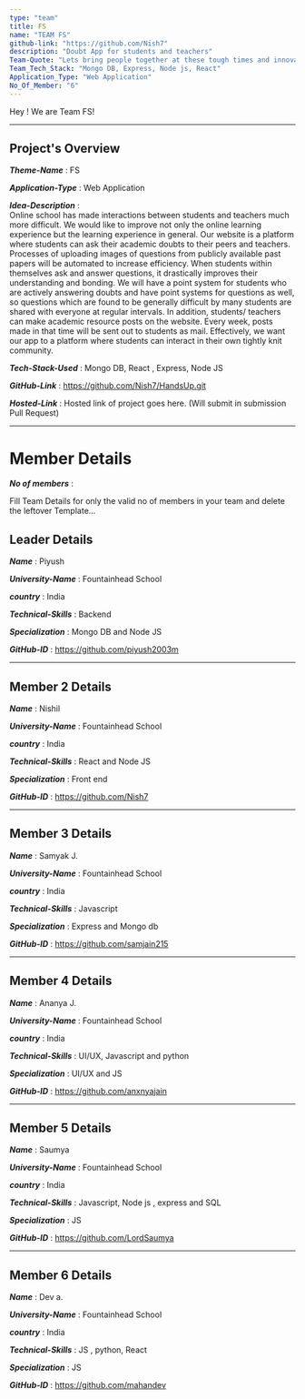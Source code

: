 ```yaml
---
type: "team"                   
title: FS
name: "TEAM FS"
github-link: "https://github.com/Nish7"
description: "Doubt App for students and teachers"
Team-Quote: "Lets bring people together at these tough times and innovate!"
Team_Tech_Stack: "Mongo DB, Express, Node js, React"
Application_Type: "Web Application"
No_Of_Member: "6"
---
```


Hey ! We are Team FS!

---

## Project's Overview

_**Theme-Name**_ : FS

_**Application-Type**_ :   Web Application 

_**Idea-Description**_ :    
Online school has made interactions between students and teachers much more difficult. We would like to improve not only the online learning experience but the learning experience in general. Our website is a platform where students can ask their academic doubts to their peers and teachers. Processes of uploading images of questions from publicly available past papers will be automated to increase efficiency. When students within themselves ask and answer questions, it drastically improves their understanding and bonding. We will have a point system for students who are actively answering doubts and have point systems for questions as well, so questions which are found to be generally difficult by many students are shared with everyone at regular intervals. In addition, students/ teachers can make academic resource posts on the website. Every week, posts made in that time will be sent out to students as mail. Effectively, we want our app to a platform where students can interact in their own tightly knit community.

_**Tech-Stack-Used**_ :  Mongo DB, React , Express, Node JS

_**GitHub-Link**_ :   https://github.com/Nish7/HandsUp.git

_**Hosted-Link**_ :    Hosted link of project goes here. (Will submit in submission Pull Request)

---

# Member Details

_**No of members**_ : 

Fill Team Details for only the valid no of members in your team and delete the leftover Template...

## Leader Details

_**Name**_ : Piyush

_**University-Name**_ : Fountainhead School

_**country**_ : India
 
_**Technical-Skills**_ : Backend

_**Specialization**_ : Mongo DB and Node JS

_**GitHub-ID**_ :  https://github.com/piyush2003m


---

## Member 2 Details

_**Name**_ : Nishil

_**University-Name**_ : Fountainhead School

_**country**_ : India
 
_**Technical-Skills**_ : React and Node JS

_**Specialization**_ : Front end

_**GitHub-ID**_ :   https://github.com/Nish7

---

## Member 3 Details

_**Name**_ : Samyak J.

_**University-Name**_ : Fountainhead School

_**country**_ : India
 
_**Technical-Skills**_ : Javascript

_**Specialization**_ : Express and Mongo db 

_**GitHub-ID**_ :   https://github.com/samjain215


---

## Member 4 Details

_**Name**_ : Ananya J.

_**University-Name**_ : Fountainhead School

_**country**_ : India
 
_**Technical-Skills**_ : UI/UX, Javascript and python

_**Specialization**_ : UI/UX and JS

_**GitHub-ID**_ : https://github.com/anxnyajain
 

---

## Member 5 Details

_**Name**_ : Saumya 

_**University-Name**_ : Fountainhead School

_**country**_ : India
 
_**Technical-Skills**_ :  Javascript, Node js , express and SQL

_**Specialization**_ : JS

_**GitHub-ID**_ :   https://github.com/LordSaumya


---

## Member 6 Details

_**Name**_ : Dev a.

_**University-Name**_ : Fountainhead School

_**country**_ : India
 
_**Technical-Skills**_ : JS , python, React

_**Specialization**_ : JS 

_**GitHub-ID**_ :  https://github.com/mahandev


